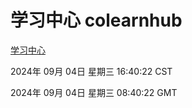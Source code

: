 # 学习中心 colearnhub
[学习中心](http://219.139.196.164:56308/colearnhub/)

2024年 09月 04日 星期三 16:40:22 CST

2024年 09月 04日 星期三 08:40:22 GMT
